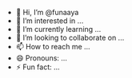 - 👋 Hi, I’m @funaaya
- 👀 I’m interested in ...
- 🌱 I’m currently learning ...
- 💞️ I’m looking to collaborate on ...
- 📫 How to reach me ...
- 😄 Pronouns: ...
- ⚡ Fun fact: ...

<!---
funaaya/funaaya is a ✨ special ✨ repository because its `README.md` (this file) appears on your GitHub profile.
You can click the Preview link to take a look at your changes.
--->
